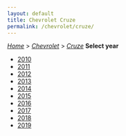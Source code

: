 ```yaml
---
layout: default
title: Chevrolet Cruze
permalink: /chevrolet/cruze/
---
```

[*Home*](/) > [*Chevrolet*](/chevrolet/) > [*Cruze*](/chevrolet/cruze/)
**Select year**
- [2010](/chevrolet/cruze/2010/)
- [2011](/chevrolet/cruze/2011/)
- [2012](/chevrolet/cruze/2012/)
- [2013](/chevrolet/cruze/2013/)
- [2014](/chevrolet/cruze/2014/)
- [2015](/chevrolet/cruze/2015/)
- [2016](/chevrolet/cruze/2016/)
- [2017](/chevrolet/cruze/2017/)
- [2018](/chevrolet/cruze/2018/)
- [2019](/chevrolet/cruze/2019/)